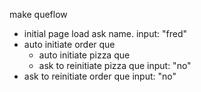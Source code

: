 make queflow
  * initial page load ask name. input: "fred"
  * auto initiate order que
    * auto initiate pizza que
    * ask to reinitiate pizza que input: "no"
  * ask to reinitiate order que input: "no"
